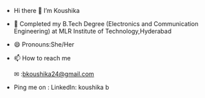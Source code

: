 -  Hi there 👋 
     I’m Koushika

- 🌱 Completed my B.Tech Degree 
     (Electronics and Communication Engineering) 
     at MLR Institute of Technology,Hyderabad 
- 😄 Pronouns:She/Her
- 📫 How to reach me 

    ✉ :bkoushika24@gmail.com 
- Ping me on :
   LinkedIn: koushika b
   
  

<!---
bkoushika-24/bkoushika-24 is a ✨ special ✨ repository because its `README.md` (this file) appears on your GitHub profile.
You can click the Preview link to take a look at your changes.
--->
